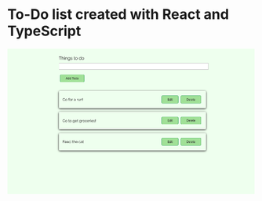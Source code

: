 # To-Do list created with React and TypeScript

![Alt text](/public/ToDo.png?raw=true "To-do list")
